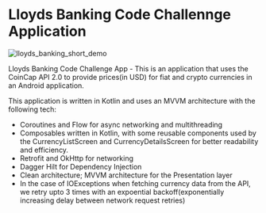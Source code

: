 # Lloyds Banking Code Challennge Application

![lloyds_banking_short_demo](https://github.com/user-attachments/assets/57047ad3-0b90-43e3-8b30-05cbde157f9c)

Lloyds Banking Code Challenge App - This is an application that uses the CoinCap API 2.0 to provide prices(in USD) for fiat and crypto currencies in an Android application.

This application is written in Kotlin and uses an MVVM architecture with the following tech:

- Coroutines and Flow for async networking and multithreading
- Composables written in Kotlin, with some reusable components used by the CurrencyListScreen and CurrencyDetailsScreen for better readability and efficiency.
- Retrofit and OkHttp for networking
- Dagger Hilt for Dependency Injection
- Clean architecture; MVVM architecture for the Presentation layer
- In the case of IOExceptions when fetching currency data from the API, we retry upto 3 times with an expoential backoff(exponentially increasing delay between network request retries)
